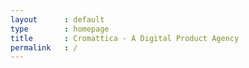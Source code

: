 ```yaml
---
layout      : default
type        : homepage
title       : Cromattica - A Digital Product Agency
permalink   : /
---
```

